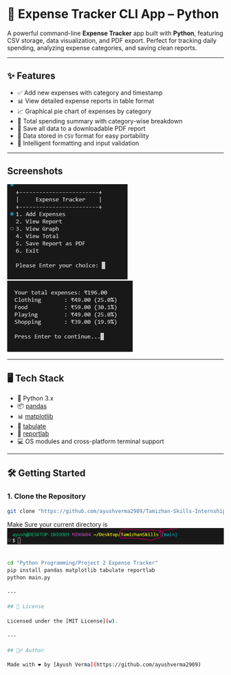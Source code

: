 # 💸 Expense Tracker CLI App – Python

A powerful command-line **Expense Tracker** app built with **Python**, featuring CSV storage, data visualization, and PDF export. Perfect for tracking daily spending, analyzing expense categories, and saving clean reports.

---

## ✨ Features

- ✅ Add new expenses with category and timestamp
- 📊 View detailed expense reports in table format
- 📈 Graphical pie chart of expenses by category
- 💸 Total spending summary with category-wise breakdown
- 🧾 Save all data to a downloadable PDF report
- 💾 Data stored in `CSV` format for easy portability
- 🧠 Intelligent formatting and input validation

---

## Screenshots
<img src="screenshots/screenshot1.png">
<img src="screenshots/screenshot2.png">

---

## 🖥️ Tech Stack

- 🐍 Python 3.x
- 📦 [pandas](w)
- 📊 [matplotlib](w)
- 📃 [tabulate](w)
- 📄 [reportlab](w)
- 💻 OS modules and cross-platform terminal support

---

## 🛠️ Getting Started

### 1. Clone the Repository

```bash
git clone "https://github.com/ayushverma2909/Tamizhan-Skills-Internship.git"

```
Make Sure your current directory is
<img src="screenshots/screenshot4.png">

```bash

cd "Python Programming/Project 2 Expense Tracker"
pip install pandas matplotlib tabulate reportlab
python main.py

---

## 📄 License

Licensed under the [MIT License](w).

---

## 🙋‍♂️ Author

Made with ❤️ by [Ayush Verma](https://github.com/ayushverma2909)

